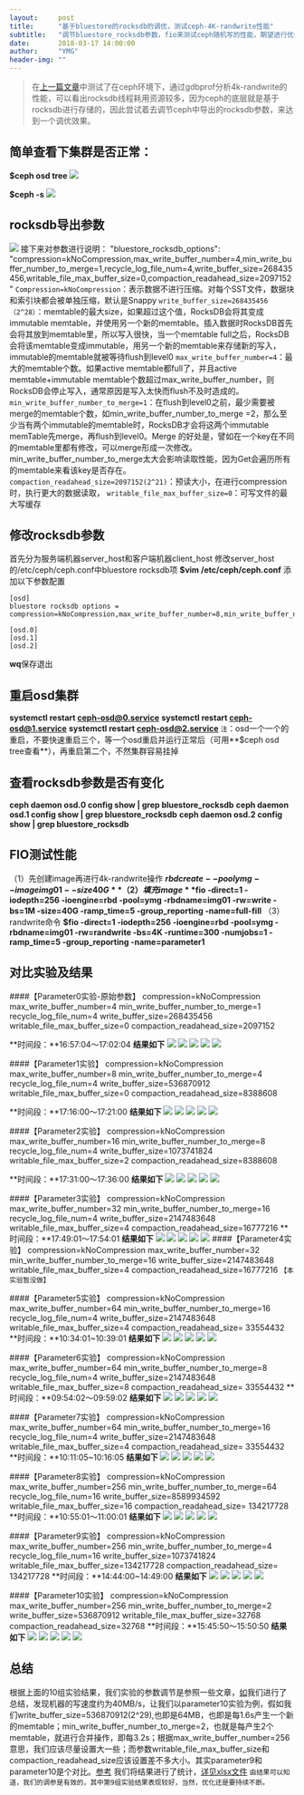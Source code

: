 ```yaml
---
layout:     post
title:      "基于bluestore的rocksdb的调优，测试ceph-4K-randwrite性能"
subtitle:   "调节bluestore_rocksdb参数，fio来测试ceph随机写的性能，期望进行优化"
date:       2018-03-17 14:00:00
author:     "YMG"
header-img: ""
---
```


> 在[上一篇文章](https://)中测试了在ceph环境下，通过gdbprof分析4k-randwrite的性能，可以看出rocksdb线程耗用资源较多，因为ceph的底层就是基于rocksdb进行存储的，因此尝试着去调节ceph中导出的rocksdb参数，来达到一个调优效果。

## 简单查看下集群是否正常：
**$ceph osd tree**
![](/img/2018-03-17-fio-measure-ceph-performance-under-changing-rocksdb-parameters/ceph_cluster_health1.png)

**$ceph -s**
![](/img/2018-03-17-fio-measure-ceph-performance-under-changing-rocksdb-parameters/ceph_cluster_heath2.png)

## rocksdb导出参数
![](/img/2018-03-17-fio-measure-ceph-performance-under-changing-rocksdb-parameters/init_rocksdb_parameters.png)
接下来对参数进行说明：
"bluestore_rocksdb_options": "compression=kNoCompression,max_write_buffer_number=4,min_write_buffer_number_to_merge=1,recycle_log_file_num=4,write_buffer_size=268435456,writable_file_max_buffer_size=0,compaction_readahead_size=2097152"
`Compression=kNoCompression`：表示数据不进行压缩。对每个SST文件，数据块和索引块都会被单独压缩，默认是Snappy
`write_buffer_size=268435456（2^28）`：memtable的最大size，如果超过这个值，RocksDB会将其变成immutable memtable，并使用另一个新的memtable。插入数据时RocksDB首先会将其放到memtable里，所以写入很快，当一个memtable full之后，RocksDB会将该memtable变成immutable，用另一个新的memtable来存储新的写入，immutable的memtable就被等待flush到level0
`max_write_buffer_number=4`：最大的memtable个数。如果active memtable都full了，并且active memtable+immutable memtable个数超过max_write_buffer_number，则RocksDB会停止写入，通常原因是写入太快而flush不及时造成的。
`min_write_buffer_number_to_merge=1`：在flush到level0之前，最少需要被merge的memtable个数，如min_write_buffer_number_to_merge =2，那么至少当有两个immutable的memtable时，RocksDB才会将这两个immutable memTable先merge，再flush到level0。Merge 的好处是，譬如在一个key在不同的memtable里都有修改，可以merge形成一次修改。min_write_buffer_number_to_merge太大会影响读取性能，因为Get会遍历所有的memtable来看该key是否存在。
`compaction_readahead_size=2097152(2^21)`：预读大小，在进行compression时，执行更大的数据读取，
`writable_file_max_buffer_size=0`：可写文件的最大写缓存

## 修改rocksdb参数
首先分为服务端机器server_host和客户端机器client_host
修改server_host的/etc/ceph/ceph.conf中bluestore rocksdb项
**$vim /etc/ceph/ceph.conf**
添加以下参数配置
```
[osd]
bluestore rocksdb options = compression=kNoCompression,max_write_buffer_number=8,min_write_buffer_number_to_merge=4,recycle_log_file_num=4,write_buffer_size=356870912,writable_file_max_buffer_size=0,compaction_readahead_size=8388608

[osd.0]
[osd.1]
[osd.2]
```
**wq**保存退出
## 重启osd集群
**systemctl restart ceph-osd@0.service**
**systemctl restart ceph-osd@1.service**
**systemctl restart ceph-osd@2.service**
`注`：osd一个一个的重启，不要快速重启三个，等一个osd重启并运行正常后（可用**$ceph osd tree查看**），再重启第二个，不然集群容易挂掉

## 查看rocksdb参数是否有变化
**ceph daemon osd.0 config show | grep bluestore_rocksdb**
**ceph daemon osd.1 config show | grep bluestore_rocksdb**
**ceph daemon osd.2 config show | grep bluestore_rocksdb**

## FIO测试性能
（1）先创建image再进行4k-randwrite操作
	**$rbd create --pool ymg --image img01 --size 40G**
（2）填充image
	**$fio -direct=1 -iodepth=256 -ioengine=rbd -pool=ymg -rbdname=img01 -rw=write -bs=1M -size=40G -ramp_time=5 -group_reporting -name=full-fill**
（3）randwrite命令
	**$fio -direct=1 -iodepth=256 -ioengine=rbd -pool=ymg -rbdname=img01 -rw=randwrite -bs=4K -runtime=300 -numjobs=1 -ramp_time=5 -group_reporting -name=parameter1**

## 对比实验及结果
####【Parameter0实验-原始参数】
compression=kNoCompression
max_write_buffer_number=4
min_write_buffer_number_to_merge=1
recycle_log_file_num=4
write_buffer_size=268435456
writable_file_max_buffer_size=0
compaction_readahead_size=2097152

**时间段：**16:57:04～17:02:04
**结果如下**
![](/img/2018-03-17-fio-measure-ceph-performance-under-changing-rocksdb-parameters/parameter0_IOPS.png)
![](/img/2018-03-17-fio-measure-ceph-performance-under-changing-rocksdb-parameters/parameter0_ioutil.png)
![](/img/2018-03-17-fio-measure-ceph-performance-under-changing-rocksdb-parameters/parameter0_write_throughput.png)
![](/img/2018-03-17-fio-measure-ceph-performance-under-changing-rocksdb-parameters/parameter0_writeIOPS.png)
![](/img/2018-03-17-fio-measure-ceph-performance-under-changing-rocksdb-parameters/parameter0_cpu_radio.png)

####【Parameter1实验】
compression=kNoCompression
max_write_buffer_number=8
min_write_buffer_number_to_merge=4
recycle_log_file_num=4
write_buffer_size=536870912
writable_file_max_buffer_size=0
compaction_readahead_size=8388608

**时间段：**17:16:00～17:21:00
**结果如下**
![](/img/2018-03-17-fio-measure-ceph-performance-under-changing-rocksdb-parameters/parameter1_IOPS.png)
![](/img/2018-03-17-fio-measure-ceph-performance-under-changing-rocksdb-parameters/parameter1_ioutil.png)
![](/img/2018-03-17-fio-measure-ceph-performance-under-changing-rocksdb-parameters/parameter1_write_throughput.png)
![](/img/2018-03-17-fio-measure-ceph-performance-under-changing-rocksdb-parameters/parameter1_writeIOPS.png)
![](/img/2018-03-17-fio-measure-ceph-performance-under-changing-rocksdb-parameters/parameter1_cpu_radio.png)

####【Parameter2实验】
compression=kNoCompression
max_write_buffer_number=16
min_write_buffer_number_to_merge=8
recycle_log_file_num=4
write_buffer_size=1073741824
writable_file_max_buffer_size=2
compaction_readahead_size=8388608

**时间段：**17:31:00～17:36:00
**结果如下**
![](/img/2018-03-17-fio-measure-ceph-performance-under-changing-rocksdb-parameters/parameter2_IOPS.png)
![](/img/2018-03-17-fio-measure-ceph-performance-under-changing-rocksdb-parameters/parameter2_ioutil.png)
![](/img/2018-03-17-fio-measure-ceph-performance-under-changing-rocksdb-parameters/parameter2_write_throughput.png)
![](/img/2018-03-17-fio-measure-ceph-performance-under-changing-rocksdb-parameters/parameter2_writeIOPS.png)
![](/img/2018-03-17-fio-measure-ceph-performance-under-changing-rocksdb-parameters/parameter2_cpu_radio.png)

####【Parameter3实验】
compression=kNoCompression
max_write_buffer_number=32
min_write_buffer_number_to_merge=16
recycle_log_file_num=4
write_buffer_size=2147483648
writable_file_max_buffer_size=4
compaction_readahead_size=16777216
**时间段：**17:49:01～17:54:01
**结果如下**
![](/img/2018-03-17-fio-measure-ceph-performance-under-changing-rocksdb-parameters/parameter3_IOPS.png)
![](/img/2018-03-17-fio-measure-ceph-performance-under-changing-rocksdb-parameters/parameter3_ioutil.png)
![](/img/2018-03-17-fio-measure-ceph-performance-under-changing-rocksdb-parameters/parameter3_write_throughput.png)
![](/img/2018-03-17-fio-measure-ceph-performance-under-changing-rocksdb-parameters/parameter3_writeIOPS.png)
![](/img/2018-03-17-fio-measure-ceph-performance-under-changing-rocksdb-parameters/parameter3_cpu_radio.png)
####【Parameter4实验】
compression=kNoCompression
max_write_buffer_number=32
min_write_buffer_number_to_merge=16
write_buffer_size=2147483648
writable_file_max_buffer_size=4
compaction_readahead_size=16777216
`【本实验暂没做】`

####【Parameter5实验】
compression=kNoCompression
max_write_buffer_number=64
min_write_buffer_number_to_merge=16
recycle_log_file_num=4
write_buffer_size=2147483648
writable_file_max_buffer_size=4
compaction_readahead_size= 33554432
**时间段：**10:34:01~10:39:01
**结果如下**
![](/img/2018-03-17-fio-measure-ceph-performance-under-changing-rocksdb-parameters/parameter5_IOPS.png)
![](/img/2018-03-17-fio-measure-ceph-performance-under-changing-rocksdb-parameters/parameter5_ioutil.png)
![](/img/2018-03-17-fio-measure-ceph-performance-under-changing-rocksdb-parameters/parameter5_write_throughput.png)
![](/img/2018-03-17-fio-measure-ceph-performance-under-changing-rocksdb-parameters/parameter5_writeIOPS.png)
![](/img/2018-03-17-fio-measure-ceph-performance-under-changing-rocksdb-parameters/parameter5_cpu_radio.png)

####【Parameter6实验】
compression=kNoCompression
max_write_buffer_number=64
min_write_buffer_number_to_merge=8
recycle_log_file_num=4
write_buffer_size=2147483648
writable_file_max_buffer_size=8
compaction_readahead_size= 33554432
**时间段：**09:54:02～09:59:02
**结果如下**
![](/img/2018-03-17-fio-measure-ceph-performance-under-changing-rocksdb-parameters/parameter6_IOPS.png)
![](/img/2018-03-17-fio-measure-ceph-performance-under-changing-rocksdb-parameters/parameter6_ioutil.png)
![](/img/2018-03-17-fio-measure-ceph-performance-under-changing-rocksdb-parameters/parameter6_write_throughput.png)
![](/img/2018-03-17-fio-measure-ceph-performance-under-changing-rocksdb-parameters/parameter6_writeIOPS.png)
![](/img/2018-03-17-fio-measure-ceph-performance-under-changing-rocksdb-parameters/parameter6_cpu_radio.png)

####【Parameter7实验】
compression=kNoCompression
max_write_buffer_number=64
min_write_buffer_number_to_merge=16
recycle_log_file_num=4
write_buffer_size=2147483648
writable_file_max_buffer_size=4
compaction_readahead_size= 33554432
**时间段：**10:11:05~10:16:05
**结果如下**
![](/img/2018-03-17-fio-measure-ceph-performance-under-changing-rocksdb-parameters/parameter7_IOPS.png)
![](/img/2018-03-17-fio-measure-ceph-performance-under-changing-rocksdb-parameters/parameter7_ioutil.png)
![](/img/2018-03-17-fio-measure-ceph-performance-under-changing-rocksdb-parameters/parameter7_write_throughput.png)
![](/img/2018-03-17-fio-measure-ceph-performance-under-changing-rocksdb-parameters/parameter7_writeIOPS.png)
![](/img/2018-03-17-fio-measure-ceph-performance-under-changing-rocksdb-parameters/parameter7_cpu_radio.png)

####【Parameter8实验】
compression=kNoCompression
max_write_buffer_number=256
min_write_buffer_number_to_merge=64
recycle_log_file_num=16
write_buffer_size=8589934592
writable_file_max_buffer_size=16
compaction_readahead_size= 134217728
**时间段：**10:55:01～11:00:01
**结果如下**
![](/img/2018-03-17-fio-measure-ceph-performance-under-changing-rocksdb-parameters/parameter8_IOPS.png)
![](/img/2018-03-17-fio-measure-ceph-performance-under-changing-rocksdb-parameters/parameter8_ioutil.png)
![](/img/2018-03-17-fio-measure-ceph-performance-under-changing-rocksdb-parameters/parameter8_write_throughput.png)
![](/img/2018-03-17-fio-measure-ceph-performance-under-changing-rocksdb-parameters/parameter8_writeIOPS.png)
![](/img/2018-03-17-fio-measure-ceph-performance-under-changing-rocksdb-parameters/parameter8_cpu_radio.png)

####【Parameter9实验】
compression=kNoCompression
max_write_buffer_number=256
min_write_buffer_number_to_merge=4
recycle_log_file_num=16
write_buffer_size=1073741824
writable_file_max_buffer_size=134217728
compaction_readahead_size= 134217728
**时间段：**14:44:00~14:49:00
**结果如下**
![](/img/2018-03-17-fio-measure-ceph-performance-under-changing-rocksdb-parameters/parameter9_IOPS.png)
![](/img/2018-03-17-fio-measure-ceph-performance-under-changing-rocksdb-parameters/parameter9_ioutil.png)
![](/img/2018-03-17-fio-measure-ceph-performance-under-changing-rocksdb-parameters/parameter9_write_throughput.png)
![](/img/2018-03-17-fio-measure-ceph-performance-under-changing-rocksdb-parameters/parameter9_writeIOPS.png)
![](/img/2018-03-17-fio-measure-ceph-performance-under-changing-rocksdb-parameters/parameter9_cpu_radio.png)

####【Parameter10实验】
compression=kNoCompression
max_write_buffer_number=256
min_write_buffer_number_to_merge=2
write_buffer_size=536870912
writable_file_max_buffer_size=32768
compaction_readahead_size=32768
**时间段：**15:45:50～15:50:50
**结果如下**
![](/img/2018-03-17-fio-measure-ceph-performance-under-changing-rocksdb-parameters/parameter10_IOPS.png)
![](/img/2018-03-17-fio-measure-ceph-performance-under-changing-rocksdb-parameters/parameter10_ioutil.png)
![](/img/2018-03-17-fio-measure-ceph-performance-under-changing-rocksdb-parameters/parameter10_write_throughput.png)
![](/img/2018-03-17-fio-measure-ceph-performance-under-changing-rocksdb-parameters/parameter10_writeIOPS.png)
![](/img/2018-03-17-fio-measure-ceph-performance-under-changing-rocksdb-parameters/parameter10_cpu_radio.png)

## 总结
根据上面的10组实验结果，我们实验的参数调节是参照一些文章，[如](https://www.jianshu.com/p/a2892a161a7b)我们进行了总结，发现机器的写速度约为40MB/s，让我们以parameter10实验为例，假如我们write_buffer_size=536870912(2^29),也即是64MB，也即是每1.6s产生一个新的memtable；min_write_buffer_number_to_merge=2，也就是每产生2个memtable，就进行合并操作，即每3.2s；根据max_write_buffer_number=256意思，我们应该尽量设置大一些；而参数writable_file_max_buffer_size和compaction_readahead_size应该设置差不多大小。其实parameter9和parameter10是个对比。[参考](https://www.jianshu.com/p/8e0018b6a8b6)
我们将结果进行了统计，[详见xlsx文件](https://github.com/yinminggang/yinminggang.github.io/tree/master/files/2018-03-17-fio-measure-ceph-performance-under-changing-rocksdb-parameters/Ceph-osd-4kRandWrite测试结果统计.xlsx)
`由结果可以知道，我们的调参是有效的，其中第9组实验结果表现较好，当然，优化还是要持续不断。`

